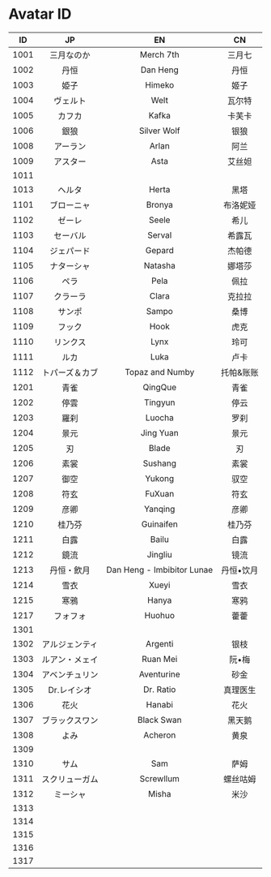 # Avatar ID

|  ID  | JP | EN | CN |
| :--: | :-------: | :-------: | :-: |
| 1001 | 三月なのか | Merch 7th | 三月七 |
| 1002 | 丹恒 | Dan Heng | 丹恒 |
| 1003 | 姫子 | Himeko | 姬子 |
| 1004 | ヴェルト | Welt | 瓦尔特 |
| 1005 | カフカ | Kafka | 卡芙卡 |
| 1006 | 銀狼 | Silver Wolf | 银狼 |
| 1008 | アーラン | Arlan | 阿兰 |
| 1009 | アスター | Asta | 艾丝妲 |
| 1011 |  |
| 1013 | ヘルタ | Herta | 黑塔 |
| 1101 | ブローニャ | Bronya | 布洛妮娅 |
| 1102 | ゼーレ | Seele | 希儿 |
| 1103 | セーバル | Serval | 希露瓦 |
| 1104 | ジェパード | Gepard | 杰帕德 |
| 1105 | ナターシャ | Natasha | 娜塔莎 |
| 1106 | ペラ | Pela | 佩拉 |
| 1107 | クラーラ | Clara | 克拉拉 |
| 1108 | サンポ | Sampo | 桑博 |
| 1109 | フック | Hook | 虎克 |
| 1110 | リンクス | Lynx | 玲可 |
| 1111 | ルカ | Luka | 卢卡 |
| 1112 | トパーズ＆カブ | Topaz and Numby | 托帕&账账 |
| 1201 | 青雀 | QingQue | 青雀 |
| 1202 | 停雲 | Tingyun | 停云 |
| 1203 | 羅刹 | Luocha | 罗刹 |
| 1204 | 景元 | Jing Yuan | 景元 |
| 1205 | 刃 | Blade | 刃 |
| 1206 | 素裳 | Sushang | 素裳 |
| 1207 | 御空 | Yukong | 驭空 |
| 1208 | 符玄 | FuXuan | 符玄 |
| 1209 | 彦卿 | Yanqing | 彦卿 |
| 1210 | 桂乃芬 | Guinaifen | 桂乃芬 |
| 1211 | 白露 | Bailu | 白露 |
| 1212 | 鏡流 | Jingliu | 镜流 |
| 1213 | 丹恒・飲月 | Dan Heng - Imbibitor Lunae | 丹恒•饮月 |
| 1214 | 雪衣 | Xueyi | 雪衣 |
| 1215 | 寒鴉 | Hanya | 寒鸦 |
| 1217 | フォフォ | Huohuo | 藿藿 |
| 1301 |  |  |  |
| 1302 | アルジェンティ | Argenti | 银枝 |
| 1303 | ルアン・メェイ | Ruan Mei | 阮•梅 |
| 1304 | アベンチュリン | Aventurine | 砂金 |
| 1305 | Dr.レイシオ | Dr. Ratio | 真理医生 |
| 1306 | 花火 | Hanabi | 花火 |
| 1307 | ブラックスワン | Black Swan | 黑天鹅 |
| 1308 | よみ| Acheron | 黄泉 |
| 1309 |  |  |  |
| 1310 | サム | Sam | 萨姆 |
| 1311 | スクリューガム | Screwllum | 螺丝咕姆 |
| 1312 | ミーシャ | Misha | 米沙 |
| 1313 |  |  |  |
| 1314 |  |  |  |
| 1315 |  |  |  |
| 1316 |  |  |  |
| 1317 |  |  |  |